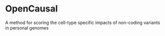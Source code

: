# OpenCausal
A method for scoring the cell-type specific impacts of non-coding variants in personal genomes 
